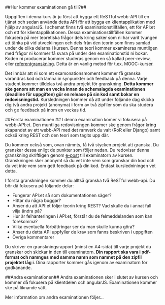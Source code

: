 ##Hur kommer examinationen gå till?##

Uppgiften i denna kurs är ju först att bygga ett ReSTful webb-API till en tjänst och sedan använda detta API för att bygga en klientapplikation med hjälp av angularJS. I schemat finns två examinationstillfällen, ett för API:et och ett för klientapplikationen.
Dessa examinationstillfällen kommer fokusera på mer teoretiska frågor dels kring saker som ni har varit tvungen att tänka på vid utvecklingen och dels från den teorin som finns samlad under de olika delarna i kursen. Denna teori kommer examineras muntligen med frågor ni kommer få svara på under den examinationstid ni bokar. Koden ni producerar kommer studeras genom en så kallad peer-review, eller [referentgranskning](http://sv.wikipedia.org/wiki/Referentgranskning). Detta är en vanlig metod för t.ex. MOOC-kurser.

Det innbär att ni som ett examonationsmoment kommer få granska varandras kod och lämna in synpunkter och feedback på denna. Varje student kommer tilldelas två andra projekt för granskning. **Detta kommer ske genom att man en vecka innan de schemalagda examinationen (deadline för uppgiften) gör en release på sin kod samt bokar en redovisningstid.** Kursledningen kommer då att under följande dag skicka dig två andra projekt (anonyma) i form av två zipfiler som du ska studera och ge feedback på inom en veckas tid.

##Första examinationen ##
I denna examination komer vi fokusera på webb-API:et. Den muntliga redovisningen kommer ske genom frågor kring skapandet av ett webb-API med det ramverk du valt (RoR eller Django) samt också kring REST och den teori som tagits upp där.

Du kommer också som, ovan nämnts, få två stycken projekt att granska. Du granskar dessa enligt de punkter som följer nedan. Du redovisar denna granskning skriftligen genom [e-post](mailto:john.haggerud@lnu.se) till examinatorn av kursen. Granskningen sker anonymt så du vet inte vem som granskar din kod och du vet inte vem som gett feedback på din kod. Endast kursledniningen vet detta.

I första granskningen kommer du alltså granska två ReSTful webb-api. Du bör då fokusera på följande delar:

* Fungerar API:et så som dokumentationen säger?
* Hittar du några buggar?
* Anser du att API:et följer teorin kring REST? Vad skulle du i annat fall vilja ändra på?
* Hur är felhanteringen i API:et, förstår du de felmeddelanden som kan förekomma?
* Vilka eventuella förbättringar ser du man skulle kunna göra?
* Anser du detta API uppfyller de krav som fanns beskriven i uppgiften
* Övriga kommentarer

Du skriver en granskningsrapport (minst en A4-sida) till varje projekt du granskar och skickar in den till examinatorn. **Din rapport ska vara i pdf-format och namnges med samma namn som namnet på den zipfil projektet låg i**. Dina rapporter kommer gås igenom av examinatorn för godkänande.

##Andra examinationen##
Andra examinationen sker i slutet av kursen och kommer då fokusera på klientdelen och angularJS. Examinationen kommer ske på liknande sätt.

Mer information om andra examinationen följer...